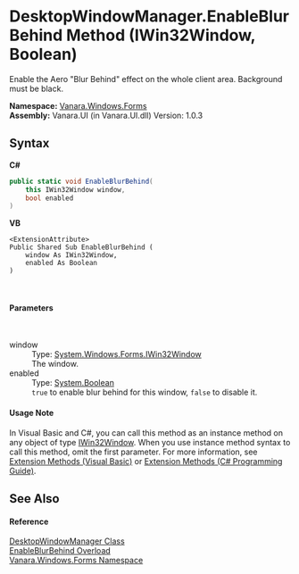 # DesktopWindowManager.EnableBlurBehind Method (IWin32Window, Boolean)
 

Enable the Aero "Blur Behind" effect on the whole client area. Background must be black.

**Namespace:**&nbsp;<a href="c580cf52-4028-70db-28d0-f9b1abc03861">Vanara.Windows.Forms</a><br />**Assembly:**&nbsp;Vanara.UI (in Vanara.UI.dll) Version: 1.0.3

## Syntax

**C#**<br />
``` C#
public static void EnableBlurBehind(
	this IWin32Window window,
	bool enabled
)
```

**VB**<br />
``` VB
<ExtensionAttribute>
Public Shared Sub EnableBlurBehind ( 
	window As IWin32Window,
	enabled As Boolean
)
```

<br />

#### Parameters
&nbsp;<dl><dt>window</dt><dd>Type: <a href="http://msdn2.microsoft.com/en-us/library/215475ec" target="_blank">System.Windows.Forms.IWin32Window</a><br />The window.</dd><dt>enabled</dt><dd>Type: <a href="http://msdn2.microsoft.com/en-us/library/a28wyd50" target="_blank">System.Boolean</a><br />`true` to enable blur behind for this window, `false` to disable it.</dd></dl>

#### Usage Note
In Visual Basic and C#, you can call this method as an instance method on any object of type <a href="http://msdn2.microsoft.com/en-us/library/215475ec" target="_blank">IWin32Window</a>. When you use instance method syntax to call this method, omit the first parameter. For more information, see <a href="http://msdn.microsoft.com/en-us/library/bb384936.aspx">Extension Methods (Visual Basic)</a> or <a href="http://msdn.microsoft.com/en-us/library/bb383977.aspx">Extension Methods (C# Programming Guide)</a>.

## See Also


#### Reference
<a href="51ffe269-15ed-c96e-bc05-607675204677">DesktopWindowManager Class</a><br /><a href="a1806da3-a705-1a95-7485-d26bdbd4d467">EnableBlurBehind Overload</a><br /><a href="c580cf52-4028-70db-28d0-f9b1abc03861">Vanara.Windows.Forms Namespace</a><br />